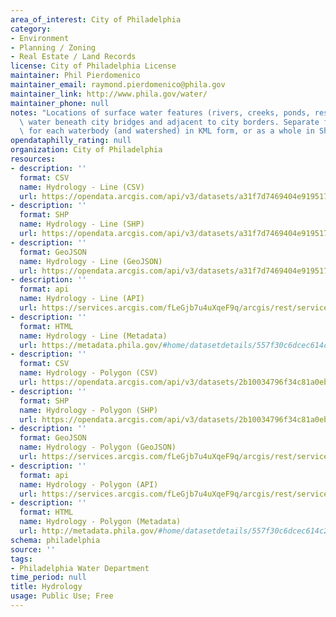 ```yaml
---
area_of_interest: City of Philadelphia
category:
- Environment
- Planning / Zoning
- Real Estate / Land Records
license: City of Philadelphia License
maintainer: Phil Pierdomenico
maintainer_email: raymond.pierdomenico@phila.gov
maintainer_link: http://www.phila.gov/water/
maintainer_phone: null
notes: "Locations of surface water features (rivers, creeks, ponds, reservoirs) and\
  \ water beneath city bridges and adjacent to city borders. Separate files are available\
  \ for each waterbody (and watershed) in KML form, or as a whole in Shapefile form."
opendataphilly_rating: null
organization: City of Philadelphia
resources:
- description: ''
  format: CSV
  name: Hydrology - Line (CSV)
  url: https://opendata.arcgis.com/api/v3/datasets/a31f7d7469404e919517e038fc133a8e_0/downloads/data?format=csv&spatialRefId=4326&where=1%3D1
- description: ''
  format: SHP
  name: Hydrology - Line (SHP)
  url: https://opendata.arcgis.com/api/v3/datasets/a31f7d7469404e919517e038fc133a8e_0/downloads/data?format=shp&spatialRefId=4326&where=1%3D1
- description: ''
  format: GeoJSON
  name: Hydrology - Line (GeoJSON)
  url: https://opendata.arcgis.com/api/v3/datasets/a31f7d7469404e919517e038fc133a8e_0/downloads/data?format=geojson&spatialRefId=4326&where=1%3D1
- description: ''
  format: api
  name: Hydrology - Line (API)
  url: https://services.arcgis.com/fLeGjb7u4uXqeF9q/arcgis/rest/services/Hydrographic_Features_Arc/FeatureServer/0/query?outFields=*&where=1%3D1
- description: ''
  format: HTML
  name: Hydrology - Line (Metadata)
  url: https://metadata.phila.gov/#home/datasetdetails/557f30c6dcec614c29ce8b6d/representationdetails/557f30e3c579ea311699bb4a/
- description: ''
  format: CSV
  name: Hydrology - Polygon (CSV)
  url: https://opendata.arcgis.com/api/v3/datasets/2b10034796f34c81a0eb44c676d86729_1/downloads/data?format=csv&spatialRefId=4326&where=1%3D1
- description: ''
  format: SHP
  name: Hydrology - Polygon (SHP)
  url: https://opendata.arcgis.com/api/v3/datasets/2b10034796f34c81a0eb44c676d86729_1/downloads/data?format=shp&spatialRefId=4326&where=1%3D1
- description: ''
  format: GeoJSON
  name: Hydrology - Polygon (GeoJSON)
  url: https://services.arcgis.com/fLeGjb7u4uXqeF9q/arcgis/rest/services/Hydrographic_Features_Poly/FeatureServer/1/query?outFields=*&where=1%3D1&f=geojson
- description: ''
  format: api
  name: Hydrology - Polygon (API)
  url: https://services.arcgis.com/fLeGjb7u4uXqeF9q/arcgis/rest/services/Hydrographic_Features_Poly/FeatureServer/1/query?outFields=*&where=1%3D1
- description: ''
  format: HTML
  name: Hydrology - Polygon (Metadata)
  url: http://metadata.phila.gov/#home/datasetdetails/557f30c6dcec614c29ce8b6d/representationdetails/557f30e3c579ea311699bb49/
schema: philadelphia
source: ''
tags:
- Philadelphia Water Department
time_period: null
title: Hydrology
usage: Public Use; Free
---
```

